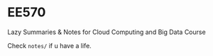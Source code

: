 # EE570
Lazy Summaries & Notes for Cloud Computing and Big Data Course

Check `notes/` if u have a life.
